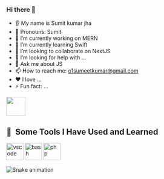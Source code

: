 ### Hi there 👋
* 👂 My name is Sumit kumar jha
* 👩 Pronouns: Sumit
* 🔭 I’m currently working on MERN
* 🌱 I’m currently learning Swift
* 🤝 I’m looking to collaborate on NextJS
* 🤔 I’m looking for help with ...
* 💬 Ask me about JS
* 📫 How to reach me: o1sumeetkumar@gmail.com
* ❤️ I love ...
* ⚡ Fun fact: ...


<a href="https://www.instagram.com/o1sumitkumar/">
  <img height="50" src="https://user-images.githubusercontent.com/46517096/166974368-9798f39f-1f46-499c-b14e-81f0a3f83a06.png"/>
</a>
<!---
O1sumitkumar/O1sumitkumar is a ✨ special ✨ repository because its `README.md` (this file) appears on your GitHub profile.
You can click the Preview link to take a look at your changes.
--->




<h2> 🚀 &nbsp;Some Tools I Have Used and Learned</h2>
<p align="left">
<img src="https://cdn.jsdelivr.net/gh/devicons/devicon/icons/vscode/vscode-original.svg" alt="vscode" width="45" height="45"/>
<img src="https://cdn.jsdelivr.net/gh/devicons/devicon/icons/bash/bash-original.svg" alt="bash" width="45" height="45"/>
<img src="https://cdn.jsdelivr.net/gh/devicons/devicon/icons/php/php-original.svg" alt="php" width="45" height="45"/>
</p>

![Snake animation](https://github.com/thepiyushmalhotra/o1sumitkumar/blob/output/github-contribution-grid-snake.svg)
